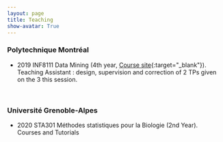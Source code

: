```yaml
---
layout: page
title: Teaching
show-avatar: True
---
```


### Polytechnique Montréal 

* 2019 INF8111 Data Mining (4th year, [Course site](https://www.polymtl.ca/programmes/cours/fouille-de-donnees){:target="_blank"}). Teaching Assistant : design, supervision and correction of 2 TPs given on the 3 this session.

<p>&nbsp;</p>

### Université Grenoble-Alpes

* 2020 STA301 Méthodes statistiques pour la Biologie (2nd Year). Courses and Tutorials

